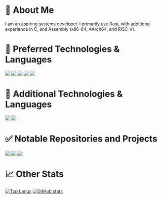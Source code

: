 

# 👋 About Me
I am an aspiring systems developer. I primarily use Rust, with additional experience in C, and Assembly (x86-64, AArch64, and RISC-V).

# 🥇 Preferred Technologies & Languages
![](https://img.shields.io/badge/Language-Rust-7393B3?logo=rust&style=flat-square)
![](https://img.shields.io/badge/Language-Assembly-7393B3?&style=flat-square)
![](https://img.shields.io/badge/Language-C-7393B3?logo=c&style=flat-square)
![](https://img.shields.io/badge/Language-Shell-7393B3?&style=flat-square)
![](https://img.shields.io/badge/OS-Ubuntu-7393B3?logo=ubuntu&style=flat-square)

# 🥈 Additional Technologies & Languages
![](https://img.shields.io/badge/Language-Python-7393B3?logo=python&style=flat-square)
![](https://img.shields.io/badge/OS-Windows-7393B3?logo=windows&style=flat-square)

# ✅ Notable Repositories and Projects
<a href="https://github.com/anuraghazra/github-readme-stats">
  <img align="center" src="https://github-readme-stats.vercel.app/api/pin/?username=akabinds&repo=prestige&theme=tokyonight" />
</a>
<a href="https://github.com/anuraghazra/github-readme-stats">
  <img align="center" src="https://github-readme-stats.vercel.app/api/pin/?username=akabinds&repo=ghcli-tui&theme=tokyonight" />
</a>
<a href="https://github.com/anuraghazra/github-readme-stats">
  <img align="center" src="https://github-readme-stats.vercel.app/api/pin/?username=akabinds&repo=.dotfiles&theme=tokyonight" />
</a>

# 📈 Other Stats
[![Top Langs](https://github-readme-stats.vercel.app/api/top-langs/?username=akabinds&theme=tokyonight&hide=html,css)](https://github.com/anuraghazra/github-readme-stats)
[![GitHub stats](https://github-readme-stats.vercel.app/api?username=akabinds&theme=tokyonight&show_icons=true&line_height=33.8)](https://github.com/anuraghazra/github-readme-stats)
